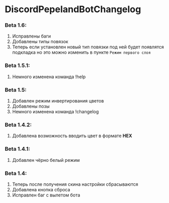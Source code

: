 # DiscordPepelandBotChangelog

### Beta 1.6:
1. Исправлены баги
2. Добавлены типы повязок
3. Теперь если установлен новый тип повязки под ней будет появлятся подкладка но это можно изменить в пункте `Режим первого слоя`

### Beta 1.5.1:
1. Немного изменена команда !help

### Beta 1.5:
1. Добавлен режим инвертирования цветов
2. Добавлены позы
3. Немного изменена команда !changelog

### Beta 1.4.2:
1. Добавлена возможность вводить цвет в формате **HEX**

### Beta 1.4.1:
1. Добавлен чёрно белый режим

### Beta 1.4:
1. Теперь после получения скина настройки сбрасываются
2. Добавлена кнопка сброса
3. Исправлен баг с вылетом бота
